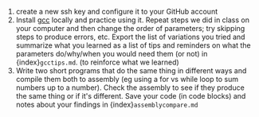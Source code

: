 1. create a new ssh key and configure it to your GitHub account
2. Install [ gcc](https://gcc.gnu.org/install/) locally and practice using it.  Repeat steps we did in class on your computer and then change the order of parameters; try skipping steps to produce errors, etc. Export the list of variations you tried and summarize what you learned as a list of tips and reminders on what the parameters do/why/when you would need them (or not) in {index}`gcctips.md`.  (to reinforce what we learned)
3. Write two short programs that do the same thing in different ways and compile them both to assembly (eg using a for vs while loop to sum numbers up to a number). Check the assembly to see if they produce the same thing or if it's different. Save your code (in code blocks) and notes about your findings in {index}`assemblycompare.md`